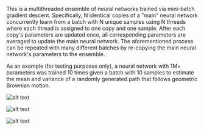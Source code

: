 This is a multithreaded ensemble of neural networks trained via mini-batch gradient descent. Specifically, N identical copies of a "main" neural network concurrently learn from a batch with N unique samples using N threads where each thread is assigned to one copy and one sample. After each copy's parameters are updated once, all corresponding parameters are averaged to update the main neural network. The aforementioned process can be repeated with many different batches by re-copying the main neural network's parameters to the ensemble.

As an example (for testing purposes only), a neural network with 1M+ parameters was trained 10 times given a batch with 10 samples to estimate the mean and variance of a randomly generated path that follows geometric Brownian motion.

![alt text](https://github.com/junyoung-sim/vanilla-nn/blob/main/res/fig1.png)

![alt text](https://github.com/junyoung-sim/vanilla-nn/blob/main/res/fig2.png)

![alt text](https://github.com/junyoung-sim/vanilla-nn/blob/main/res/fig3.png)